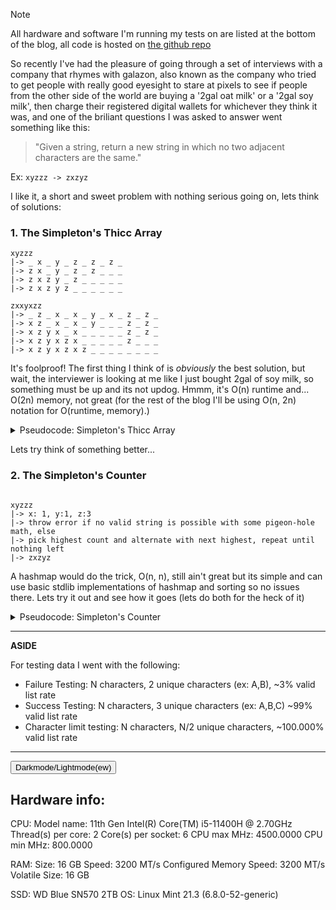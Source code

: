 <!-- TODO: make repo, add hardware info, always test on linux -->


> [!NOTE]
> All hardware and software I'm running my tests on are listed at the bottom of the blog, all code is hosted on [the github repo](https://google.ca)

So recently I've had the pleasure of going through a set of interviews with a company that rhymes with galazon, also known as the company who tried to get people with really good eyesight to stare at pixels to see if people from the other side of the world are buying a '2gal oat milk' or a '2gal soy milk', then charge their registered digital wallets for whichever they think it was, and one of the briliant questions I was asked to answer went something like this:

> "Given a string, return a new string in which no two adjacent characters are the same."

Ex: `xyzzz -> zxzyz`

I like it, a short and sweet problem with nothing serious going on, lets think of solutions:

### 1. The Simpleton's Thicc Array

```
xyzzz
|-> _ x _ y _ z _ z _ z _
|-> z x _ y _ z _ z _ _ _
|-> z x z y _ z _ _ _ _ _
|-> z x z y z _ _ _ _ _ _
```

```
zxxyxzz
|-> _ z _ x _ x _ y _ x _ z _ z _
|-> x z _ x _ x _ y _ _ _ z _ z _
|-> x z y x _ x _ _ _ _ _ z _ z _
|-> x z y x z x _ _ _ _ _ z _ _ _
|-> x z y x z x z _ _ _ _ _ _ _ _
```

It's foolproof! The first thing I think of is _obviously_ the best solution, but wait, the interviewer is looking at me like I just bought 2gal of soy milk, so something must be up and its not updog. Hmmm, it's O(n) runtime and... O(2n) memory, not great (for the rest of the blog I'll be using O(n, 2n) notation for O(runtime, memory).)

<details>
    <summary>Pseudocode: Simpleton's Thicc Array</summary>
    
```
while (!valid_list) {
    if (curr_char == next_char) {
        try swap next_char with non-matching char ahead in the list
        else
        try swap next_char with non-matching char behind in the list
        else
        no valid_list is possible
    }
    curr_char = next_char
}
```

</details>

Lets try think of something better...

### 2. The Simpleton's Counter

```

xyzzz
|-> x: 1, y:1, z:3
|-> throw error if no valid string is possible with some pigeon-hole math, else
|-> pick highest count and alternate with next highest, repeat until nothing left
|-> zxzyz

```

A hashmap would do the trick, O(n, n), still ain't great but its simple and can use basic stdlib implementations of hashmap and sorting so no issues there. Lets try it out and see how it goes (lets do both for the heck of it)

<details>
    <summary>Pseudocode: Simpleton's Counter</summary>

```
count quantity of elements into a hashmap
sort based on count
if (largest_quantity > string_length/2 + 1) {
    no valid_list is possible
}

new_string = alternate values from hashmap
```

</details>

---
**ASIDE**

For testing data I went with the following: 

- Failure Testing: N characters, 2 unique characters (ex: A,B), ~3% valid list rate
- Success Testing: N characters, 3 unique characters (ex: A,B,C) ~99% valid list rate
- Character limit testing: N characters, N/2 unique characters, ~100.000% valid list rate

---

<button id="themeToggle" onclick="toggleTheme()">Darkmode/Lightmode(ew)</button>
<img class="chart" data-name="2_chars" />
<img class="chart" data-name="3_chars" />
<img class="chart" data-name="500_chars" />

<script>
function applyTheme(mode) {
    localStorage.setItem("preferredTheme", mode);
    document.querySelectorAll('img.chart').forEach(img => {
        const name = img.dataset.name;
        const base = "/code/2025-04-06_No_Adjacent_Characters/rust/results/charts/";
        img.src = `${base}${name}_${mode}.png`;
    });

    const toggleBtn = document.getElementById("themeToggle");
    toggleBtn.textContent = mode === "dark" ? "Switch to Light Mode" : "Switch to Dark Mode";
}

function toggleTheme() {
    const current = localStorage.getItem("preferredTheme") || "dark";
    const newMode = current === "dark" ? "light" : "dark";
    applyTheme(newMode);
}

document.addEventListener("DOMContentLoaded", () => {
    const saved = localStorage.getItem("preferredTheme") || "dark";
    applyTheme(saved);
});
</script>


## Hardware info: 

CPU:
Model name:                           11th Gen Intel(R) Core(TM) i5-11400H @ 2.70GHz
Thread(s) per core:                   2
Core(s) per socket:                   6
CPU max MHz:                          4500.0000
CPU min MHz:                          800.0000

RAM:
	Size: 16 GB
	Speed: 3200 MT/s
	Configured Memory Speed: 3200 MT/s
	Volatile Size: 16 GB

SSD: WD Blue SN570 2TB
OS: Linux Mint 21.3 (6.8.0-52-generic)

